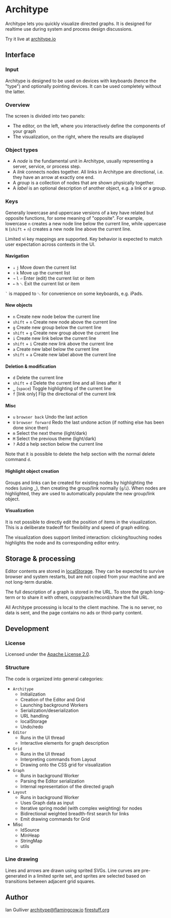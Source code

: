 # Architype

Architype lets you quickly visualize directed graphs. It is designed for
realtime use during system and process design discussions.

Try it live at [architype.io](https://architype.io)

## Interface

### Input

Architype is designed to be used on devices with keyboards (hence the "type")
and optionally pointing devices. It can be used completely without the latter.

### Overview

The screen is divided into two panels:

* The editor, on the left, where you interactively define the components of your
  graph
* The visualization, on the right, where the results are displayed

### Object types

* A *node* is the fundamental unit in Architype, usually representing a server,
  service, or process step.
* A *link* connects nodes together. All links in Architype are directional,
  i.e. they have an arrow at exactly one end.
* A *group* is a collection of nodes that are shown physically together.
* A *label* is an optional description of another object, e.g. a link or a
  group.

### Keys

Generally lowercase and uppercase versions of a key have related but opposite
functions, for some meaning of "opposite". For example, lowercase `n` creates a
new node line below the current line, while uppercase `N` (`shift` + `n`)
creates a new node line above the current line.

Limited vi key mappings are supported. Key behavior is expected to match user
expectation across contexts in the UI.

#### Navigation

* `↓` `j` Move down the current list
* `↑` `k` Move up the current list
* `→` `l` `⏎` Enter (edit) the current list or item
* `←` `h` `␛` Exit the current list or item

`` ` `` is mapped to `␛` for convenience on some keyboards, e.g. iPads.

#### New objects

* `n` Create new node below the current line
* `shift` + `n` Create new node above the current line
* `g` Create new group below the current line
* `shift` + `g` Create new group above the current line
* `i` Create new link below the current line
* `shift` + `i` Create new link above the current line
* `a` Create new label below the current line
* `shift` + `a` Create new label above the current line

#### Deletion & modification

* `d` Delete the current line
* `shift` + `d` Delete the current line and all lines after it
* `␣` (`space`) Toggle highlighting of the current line
* `f` [link only] Flip the directional of the current link

#### Misc

* `u` `browser back` Undo the last action
* `U` `browser forward` Redo the last undone action (if nothing else has been
  done since then)
* `m` Select the next theme (light/dark)
* `M` Select the previous theme (light/dark)
* `?` Add a help section below the current line

Note that it is possible to delete the help section with the normal delete
command `d`.

#### Highlight object creation

Groups and links can be created for existing nodes by highlighting the nodes
(using `␣`), then creating the group/link normally (`g`/`i`). When nodes are
highlighted, they are used to automatically populate the new group/link object.

#### Visualization

It is not possible to directly edit the position of items in the visualization.
This is a deliberate tradeoff for flexibility and speed of graph editing.

The visualization does support limited interaction: clicking/touching nodes
highlights the node and its corresponding editor entry.

## Storage & processing

Editor contents are stored in
[localStorage](https://developer.mozilla.org/en-US/docs/Web/API/Window/localStorage).
They can be expected to survive browser and system restarts, but are not copied
from your machine and are not long-term durable.

The full description of a graph is stored in the URL. To store the graph
long-term or to share it with others, copy/paste/record/share the full URL.

All Architype processing is local to the client machine. The is no server, no
data is sent, and the page contains no ads or third-party content.

## Development

### License

Licensed under the [Apache License 2.0](LICENSE).

### Structure

The code is organized into general categories:

* `Architype`
  * Initialization
  * Creation of the Editor and Grid
  * Launching background Workers
  * Serialization/deserialization
  * URL handling
  * localStorage
  * Undo/redo
* `Editor`
  * Runs in the UI thread
  * Interactive elements for graph description
* `Grid`
  * Runs in the UI thread
  * Interpreting commands from Layout
  * Drawing onto the CSS grid for visualization
* `Graph`
  * Runs in background Worker
  * Parsing the Editor serialization
  * Internal representation of the directed graph
* `Layout`
  * Runs in background Worker
  * Uses Graph data as input
  * Iterative spring model (with complex weighting) for nodes
  * Bidirectional weighted breadth-first search for links
  * Emit drawing commands for Grid
* Misc
  * IdSource
  * MinHeap
  * StringMap
  * utils

### Line drawing

Lines and arrows are drawn using sprited SVGs. Line curves are pre-generated in
a limited sprite set, and sprites are selected based on transitions between
adjacent grid squares.

## Author

Ian Gulliver
[architype@flamingcow.io](mailto:architype@flamingcow.io)
[firestuff.org](https://firestuff.org/)
